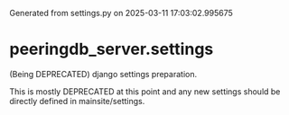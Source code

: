 Generated from settings.py on 2025-03-11 17:03:02.995675

# peeringdb_server.settings

(Being DEPRECATED) django settings preparation.

This is mostly DEPRECATED at this point and any new settings should be directly
defined in mainsite/settings.
